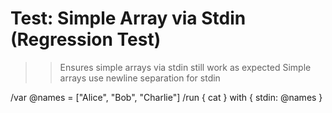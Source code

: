 # Test: Simple Array via Stdin (Regression Test)

>> Ensures simple arrays via stdin still work as expected
>> Simple arrays use newline separation for stdin

/var @names = ["Alice", "Bob", "Charlie"]
/run { cat } with { stdin: @names }
